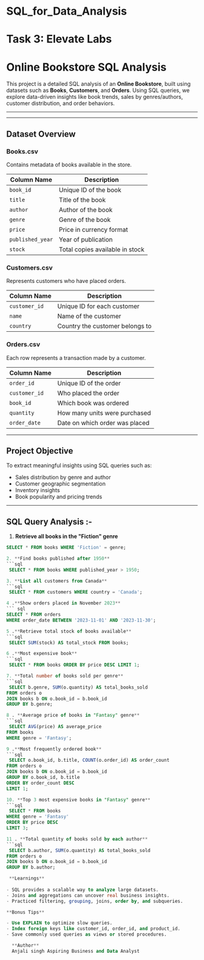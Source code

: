 # SQL_for_Data_Analysis

# Task 3: Elevate Labs

#  Online Bookstore SQL Analysis

This project is a detailed SQL analysis of an **Online Bookstore**, built using datasets such as **Books**, **Customers**, and **Orders**. Using SQL queries, we explore data-driven insights like book trends, sales by genres/authors, customer distribution, and order behaviors.

---

---

##  Dataset Overview

### Books.csv
Contains metadata of books available in the store.

| Column Name      | Description                      |
|------------------|----------------------------------|
| `book_id`        | Unique ID of the book            |
| `title`          | Title of the book                |
| `author`         | Author of the book               |
| `genre`          | Genre of the book                |
| `price`          | Price in currency format         |
| `published_year` | Year of publication              |
| `stock`          | Total copies available in stock  |

### Customers.csv
Represents customers who have placed orders.

| Column Name  | Description                   |
|--------------|-------------------------------|
| `customer_id`| Unique ID for each customer   |
| `name`       | Name of the customer          |
| `country`    | Country the customer belongs to|

### Orders.csv
Each row represents a transaction made by a customer.

| Column Name  | Description                           |
|--------------|---------------------------------------|
| `order_id`   | Unique ID of the order                |
| `customer_id`| Who placed the order                  |
| `book_id`    | Which book was ordered                |
| `quantity`   | How many units were purchased         |
| `order_date` | Date on which order was placed        |

---

## Project Objective

To extract meaningful insights using SQL queries such as:
- Sales distribution by genre and author
- Customer geographic segmentation
- Inventory insights
- Book popularity and pricing trends

---

## SQL Query Analysis :-

1. **Retrieve all books in the "Fiction" genre**
``` sql
SELECT * FROM books WHERE 'Fiction' = genre;

2. **Find books published after 1950**
```sql
 SELECT * FROM books WHERE published_year > 1950;

3. **List all customers from Canada**
```sql
 SELECT * FROM customers WHERE country = 'Canada';

4 .**Show orders placed in November 2023**
``` sql
SELECT * FROM orders 
WHERE order_date BETWEEN '2023-11-01' AND '2023-11-30';

5 .**Retrieve total stock of books available**
```sql
 SELECT SUM(stock) AS total_stock FROM books;

6 .**Most expensive book**
```sql
 SELECT * FROM books ORDER BY price DESC LIMIT 1;

7. **Total number of books sold per genre**
```sql
 SELECT b.genre, SUM(o.quantity) AS total_books_sold 
FROM orders o 
JOIN books b ON o.book_id = b.book_id 
GROUP BY b.genre;

8 . **Average price of books in "Fantasy" genre**
```sql
 SELECT AVG(price) AS average_price 
FROM books 
WHERE genre = 'Fantasy';

9 .**Most frequently ordered book**
```sql
 SELECT o.book_id, b.title, COUNT(o.order_id) AS order_count 
FROM orders o 
JOIN books b ON o.book_id = b.book_id 
GROUP BY o.book_id, b.title 
ORDER BY order_count DESC 
LIMIT 1;

10. **Top 3 most expensive books in "Fantasy" genre**
```sql
 SELECT * FROM books 
WHERE genre = 'Fantasy' 
ORDER BY price DESC 
LIMIT 3;

11 . **Total quantity of books sold by each author**
```sql
 SELECT b.author, SUM(o.quantity) AS total_books_sold 
FROM orders o 
JOIN books b ON o.book_id = b.book_id 
GROUP BY b.author;

 **Learnings**
 
- SQL provides a scalable way to analyze large datasets.
- Joins and aggregations can uncover real business insights.
- Practiced filtering, grouping, joins, order by, and subqueries.

**Bonus Tips**

- Use EXPLAIN to optimize slow queries.
- Index foreign keys like customer_id, order_id, and product_id.
- Save commonly used queries as views or stored procedures.

  **Author**
  Anjali singh Aspiring Business and Data Analyst





